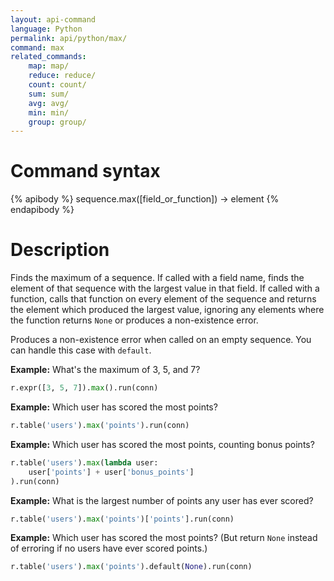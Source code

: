 ```yaml
---
layout: api-command
language: Python
permalink: api/python/max/
command: max
related_commands:
    map: map/
    reduce: reduce/
    count: count/
    sum: sum/
    avg: avg/
    min: min/
    group: group/
---
```


# Command syntax #

{% apibody %}
sequence.max([field_or_function]) &rarr; element
{% endapibody %}

# Description #

Finds the maximum of a sequence.  If called with a field name, finds
the element of that sequence with the largest value in that field.  If
called with a function, calls that function on every element of the
sequence and returns the element which produced the largest value,
ignoring any elements where the function returns `None` or produces a
non-existence error.

Produces a non-existence error when called on an empty sequence.  You
can handle this case with `default`.

__Example:__ What's the maximum of 3, 5, and 7?

```py
r.expr([3, 5, 7]).max().run(conn)
```

__Example:__ Which user has scored the most points?

```py
r.table('users').max('points').run(conn)
```

__Example:__ Which user has scored the most points, counting bonus points?

```py
r.table('users').max(lambda user:
    user['points'] + user['bonus_points']
).run(conn)
```

__Example:__ What is the largest number of points any user has ever scored?

```py
r.table('users').max('points')['points'].run(conn)
```

__Example:__ Which user has scored the most points?  (But return
`None` instead of erroring if no users have ever scored points.)

```py
r.table('users').max('points').default(None).run(conn)
```
